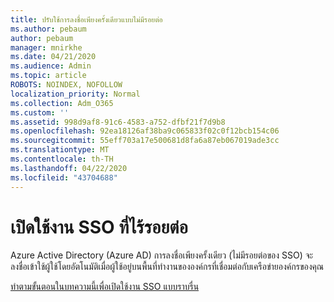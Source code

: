 ```yaml
---
title: ปรับใช้การลงชื่อเพียงครั้งเดียวแบบไม่มีรอยต่อ
ms.author: pebaum
author: pebaum
manager: mnirkhe
ms.date: 04/21/2020
ms.audience: Admin
ms.topic: article
ROBOTS: NOINDEX, NOFOLLOW
localization_priority: Normal
ms.collection: Adm_O365
ms.custom: ''
ms.assetid: 998d9af8-91c6-4583-a752-dfbf21f7d9b8
ms.openlocfilehash: 92ea18126af38ba9c065833f02c0f12bcb154c06
ms.sourcegitcommit: 55eff703a17e500681d8fa6a87eb067019ade3cc
ms.translationtype: MT
ms.contentlocale: th-TH
ms.lasthandoff: 04/22/2020
ms.locfileid: "43704688"
---
```

# <a name="enable-seamless-sso"></a>เปิดใช้งาน SSO ที่ไร้รอยต่อ

Azure Active Directory (Azure AD) การลงชื่อเพียงครั้งเดียว (ไม่มีรอยต่อของ SSO) จะลงชื่อเข้าใช้ผู้ใช้โดยอัตโนมัติเมื่อผู้ใช้อยู่บนพื้นที่ทํางานขององค์กรที่เชื่อมต่อกับเครือข่ายองค์กรของคุณ
  
[ทําตามขั้นตอนในบทความนี้เพื่อเปิดใช้งาน SSO แบบราบรื่น](https://docs.microsoft.com/azure/active-directory/connect/active-directory-aadconnect-sso-quick-start)
  

